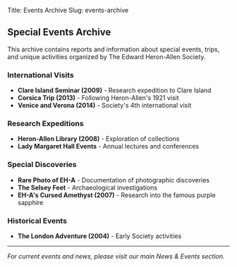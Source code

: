 Title: Events Archive
Slug: events-archive

## Special Events Archive

This archive contains reports and information about special events, trips, and unique activities organized by The Edward Heron-Allen Society.

### International Visits

- **Clare Island Seminar (2009)** - Research expedition to Clare Island
- **Corsica Trip (2013)** - Following Heron-Allen's 1921 visit
- **Venice and Verona (2014)** - Society's 4th international visit

### Research Expeditions

- **Heron-Allen Library (2008)** - Exploration of collections
- **Lady Margaret Hall Events** - Annual lectures and conferences

### Special Discoveries

- **Rare Photo of EH-A** - Documentation of photographic discoveries
- **The Selsey Feet** - Archaeological investigations
- **EH-A's Cursed Amethyst (2007)** - Research into the famous purple sapphire

### Historical Events

- **The London Adventure (2004)** - Early Society activities

---

*For current events and news, please visit our main News & Events section.*
